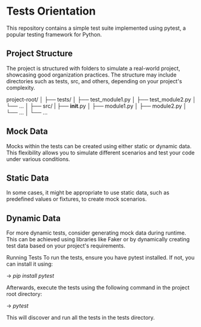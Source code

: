 # Tests Orientation
This repository contains a simple test suite implemented using pytest, a popular testing framework for Python.

## Project Structure
The project is structured with folders to simulate a real-world project, showcasing good organization practices. The structure may include directories such as tests, src, and others, depending on your project's complexity.


project-root/
│
├── tests/
│   ├── test_module1.py
│   ├── test_module2.py
│   └── ...
│
├── src/
|   ├── __init__.py
│   ├── module1.py
│   ├── module2.py
│   └── ...
│
└── ...


## Mock Data
Mocks within the tests can be created using either static or dynamic data. This flexibility allows you to simulate different scenarios and test your code under various conditions.

## Static Data
In some cases, it might be appropriate to use static data, such as predefined values or fixtures, to create mock scenarios.

## Dynamic Data
For more dynamic tests, consider generating mock data during runtime. This can be achieved using libraries like Faker or by dynamically creating test data based on your project's requirements.

Running Tests
To run the tests, ensure you have pytest installed. If not, you can install it using:

-> *pip install pytest*

Afterwards, execute the tests using the following command in the project root directory:

-> *pytest*

This will discover and run all the tests in the tests directory.
